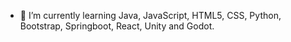 - 🌱 I’m currently learning Java, JavaScript, HTML5, CSS, Python, Bootstrap, Springboot, React, Unity and Godot.


<!---
DamiToledo/DamiToledo is a ✨ special ✨ repository because its `README.md` (this file) appears on your GitHub profile.
You can click the Preview link to take a look at your changes.
--->
